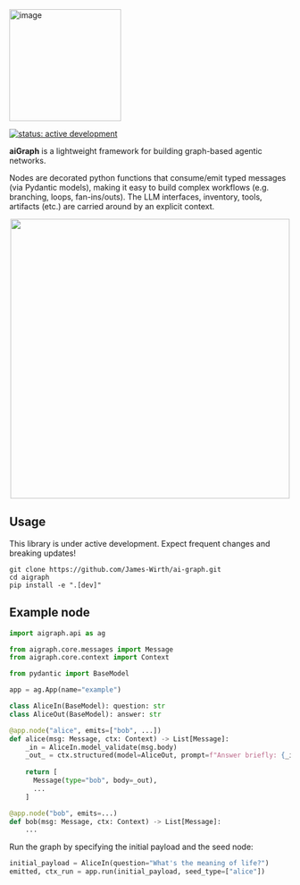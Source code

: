 <img width="200" alt="image" src="https://github.com/user-attachments/assets/43b3992e-ee0f-4c98-ada9-b2a3d287a969" />

[![status: active development](https://img.shields.io/badge/status-active--development-orange)]()

**aiGraph** is a lightweight framework for building graph-based agentic networks.

Nodes are decorated python functions that consume/emit typed messages (via Pydantic models), making it easy to build complex workflows (e.g. branching, loops, fan-ins/outs). The LLM interfaces, inventory, tools, artifacts (etc.) are carried around by an explicit context.

<p align="center">
  <img src="https://github.com/user-attachments/assets/8dae2ebd-8742-44ec-858a-553067c6a6b8" width="500" />
</p>

## Usage

This library is under active development. 
Expect frequent changes and breaking updates!

```
git clone https://github.com/James-Wirth/ai-graph.git
cd aigraph
pip install -e ".[dev]"  
```

## Example node

```python
import aigraph.api as ag

from aigraph.core.messages import Message
from aigraph.core.context import Context

from pydantic import BaseModel

app = ag.App(name="example")

class AliceIn(BaseModel): question: str
class AliceOut(BaseModel): answer: str

@app.node("alice", emits=["bob", ...])
def alice(msg: Message, ctx: Context) -> List[Message]:
    _in = AliceIn.model_validate(msg.body)
    _out_ = ctx.structured(model=AliceOut, prompt=f"Answer briefly: {_in.question}")
    
    return [
      Message(type="bob", body=_out),
      ...
    ]

@app.node("bob", emits=...)
def bob(msg: Message, ctx: Context) -> List[Message]:
    ...
```

Run the graph by specifying the initial payload and the seed node:

```python
initial_payload = AliceIn(question="What's the meaning of life?")
emitted, ctx_run = app.run(initial_payload, seed_type=["alice"])
```
